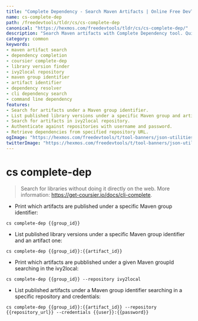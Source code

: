 ```yaml
---
title: "Complete Dependency - Search Maven Artifacts | Online Free DevTools by Hexmos"
name: cs-complete-dep
path: /freedevtools/tldr/cs/cs-complete-dep
canonical: "https://hexmos.com/freedevtools/tldr/cs/cs-complete-dep/"
description: "Search Maven artifacts with Complete Dependency tool. Quickly find library versions and group identifiers without web browsing. Free online tool, no registration required."
category: common
keywords:
- maven artifact search
- dependency completion
- coursier complete-dep
- library version finder
- ivy2local repository
- maven group identifier
- artifact identifier
- dependency resolver
- cli dependency search
- command line dependency
features:
- Search for artifacts under a Maven group identifier.
- List published library versions under a specific Maven group and artifact.
- Search for artifacts in ivy2local repository.
- Authenticate against repositories with username and password.
- Retrieve dependencies from specified repository URL.
ogImage: "https://hexmos.com/freedevtools/t/tool-banners/json-utilities-banner.png"
twitterImage: "https://hexmos.com/freedevtools/t/tool-banners/json-utilities-banner.png"
---
```


# cs complete-dep

> Search for libraries without doing it directly on the web.
> More information: <https://get-coursier.io/docs/cli-complete>.

- Print which artifacts are published under a specific Maven group identifier:

`cs complete-dep {{group_id}}`

- List published library versions under a specific Maven group identifier and an artifact one:

`cs complete-dep {{group_id}}:{{artifact_id}}`

- Print which artifacts are pubblished under a given Maven groupId searching in the ivy2local:

`cs complete-dep {{group_id}} --repository ivy2local`

- List published artifacts under a Maven group identifier searching in a specific repository and credentials:

`cs complete-dep {{group_id}}:{{artifact_id}} --repository {{repository_url}} --credentials {{user}}:{{password}}`
